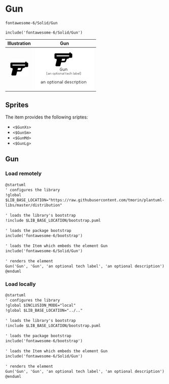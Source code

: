 # Gun


```text
fontawesome-6/Solid/Gun
```

```text
include('fontawesome-6/Solid/Gun')
```



| Illustration | Gun |
| :---: | :---: |
| ![illustration for Illustration](../../fontawesome-6/Solid/Gun.png) | ![illustration for Gun](../../fontawesome-6/Solid/Gun.Local.png) |



## Sprites
The item provides the following sriptes:

- `<$GunXs>`
- `<$GunSm>`
- `<$GunMd>`
- `<$GunLg>`





## Gun

### Load remotely
```plantuml
@startuml
' configures the library
!global $LIB_BASE_LOCATION="https://raw.githubusercontent.com/tmorin/plantuml-libs/master/distribution"

' loads the library's bootstrap
!include $LIB_BASE_LOCATION/bootstrap.puml

' loads the package bootstrap
include('fontawesome-6/bootstrap')

' loads the Item which embeds the element Gun
include('fontawesome-6/Solid/Gun')

' renders the element
Gun('Gun', 'Gun', 'an optional tech label', 'an optional description')
@enduml
```

### Load locally
```plantuml
@startuml
' configures the library
!global $INCLUSION_MODE="local"
!global $LIB_BASE_LOCATION="../.."

' loads the library's bootstrap
!include $LIB_BASE_LOCATION/bootstrap.puml

' loads the package bootstrap
include('fontawesome-6/bootstrap')

' loads the Item which embeds the element Gun
include('fontawesome-6/Solid/Gun')

' renders the element
Gun('Gun', 'Gun', 'an optional tech label', 'an optional description')
@enduml
```

